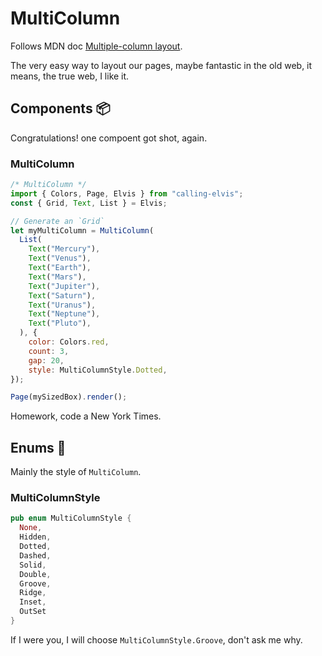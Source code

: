 # MultiColumn

Follows MDN doc [Multiple-column layout][1].

The very easy way to layout our pages, maybe fantastic in the old web, it means, the true web, I like it. 

## Components 📦

Congratulations! one compoent got shot, again.

### MultiColumn
```js
/* MultiColumn */
import { Colors, Page, Elvis } from "calling-elvis";
const { Grid, Text, List } = Elvis;

// Generate an `Grid`
let myMultiColumn = MultiColumn(
  List(
    Text("Mercury"),
    Text("Venus"),
    Text("Earth"),
    Text("Mars"),
    Text("Jupiter"),
    Text("Saturn"),
    Text("Uranus"),
    Text("Neptune"),
    Text("Pluto"),
  ), {
    color: Colors.red,
    count: 3,
    gap: 20,
    style: MultiColumnStyle.Dotted,
});

Page(mySizedBox).render();
```

Homework, code a New York Times.

## Enums 🍩

Mainly the style of `MultiColumn`.

### MultiColumnStyle
```rust
pub enum MultiColumnStyle {
  None,
  Hidden,
  Dotted,
  Dashed,
  Solid,
  Double,
  Groove,
  Ridge,
  Inset,
  OutSet
}
```

If I were you, I will choose `MultiColumnStyle.Groove`, don't ask me why.

[1]: https://developer.mozilla.org/en-US/docs/Learn/CSS/CSS_layout/Multiple-column_Layout
